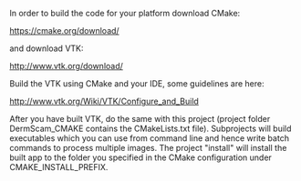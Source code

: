 In order to build the code for your platform download CMake:

https://cmake.org/download/

and download VTK:

http://www.vtk.org/download/

Build the VTK using CMake and your IDE, some guidelines are here:

http://www.vtk.org/Wiki/VTK/Configure_and_Build

After you have built VTK, do the same with this project (project folder DermScam_CMAKE contains the CMakeLists.txt file). Subprojects will build executables which you can use from command line and hence write batch commands to process multiple images. The project "install" will install the built app to the folder you specified in the CMake configuration under CMAKE_INSTALL_PREFIX.